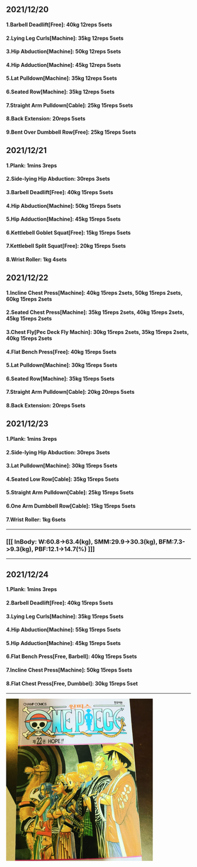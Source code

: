 ## 2021/12/20
#### 1.Barbell Deadlift\[Free\]: 40kg 12reps 5sets
#### 2.Lying Leg Curls\[Machine\]: 35kg 12reps 5sets
#### 3.Hip Abduction\[Machine\]: 50kg 12reps 5sets
#### 4.Hip Adduction\[Machine\]: 45kg 12reps 5sets
#### 5.Lat Pulldown\[Machine\]: 35kg 12reps 5sets
#### 6.Seated Row\[Machine]: 35kg 12reps 5sets
#### 7.Straight Arm Pulldown\[Cable\]: 25kg 15reps 5sets
#### 8.Back Extension: 20reps 5sets
#### 9.Bent Over Dumbbell Row\[Free\]: 25kg 15reps 5sets

## 2021/12/21
#### 1.Plank: 1mins 3reps
#### 2.Side-lying Hip Abduction: 30reps 3sets
#### 3.Barbell Deadlift\[Free\]: 40kg 15reps 5sets
#### 4.Hip Abduction\[Machine\]: 50kg 15reps 5sets
#### 5.Hip Adduction\[Machine\]: 45kg 15reps 5sets
#### 6.Kettlebell Goblet Squat\[Free\]: 15kg 15reps 5sets
#### 7.Kettlebell Split Squat\[Free\]: 20kg 15reps 5sets
#### 8.Wrist Roller: 1kg 4sets

## 2021/12/22
#### 1.Incline Chest Press\[Machine\]: 40kg 15reps 2sets, 50kg 15reps 2sets, 60kg 15reps 2sets  
#### 2.Seated Chest Press\[Machine\]: 35kg 15reps 2sets, 40kg 15reps 2sets, 45kg 15reps 2sets 
#### 3.Chest Fly\[Pec Deck Fly Machin]: 30kg 15reps 2sets, 35kg 15reps 2sets, 40kg 15reps 2sets
#### 4.Flat Bench Press\[Free\]: 40kg 15reps 5sets
#### 5.Lat Pulldown\[Machine\]: 30kg 15reps 5sets
#### 6.Seated Row\[Machine\]: 35kg 15reps 5sets
#### 7.Straight Arm Pulldown\[Cable\]: 20kg 20reps 5sets
#### 8.Back Extension: 20reps 5sets

## 2021/12/23
#### 1.Plank: 1mins 3reps
#### 2.Side-lying Hip Abduction: 30reps 3sets
#### 3.Lat Pulldown\[Machine\]: 30kg 15reps 5sets
#### 4.Seated Low Row\[Cable\]: 35kg 15reps 5sets
#### 5.Straight Arm Pulldown\[Cable\]: 25kg 15reps 5sets
#### 6.One Arm Dumbbell Row\[Cable\]: 15kg 15reps 5sets
#### 7.Wrist Roller: 1kg 6sets

---
### [[[ InBody: W:60.8->63.4(kg), SMM:29.9->30.3(kg), BFM:7.3->9.3(kg), PBF:12.1->14.7(%) ]]]
---

## 2021/12/24
#### 1.Plank: 1mins 3reps
#### 2.Barbell Deadlift\[Free\]: 40kg 15reps 5sets
#### 3.Lying Leg Curls\[Machine\]: 35kg 15reps 5sets
#### 4.Hip Abduction\[Machine\]: 55kg 15reps 5sets
#### 5.Hip Adduction\[Machine\]: 45kg 15reps 5sets
#### 6.Flat Bench Press\[Free, Barbell\]: 40kg 15reps 5sets
#### 7.Incline Chest Press\[Machine\]: 50kg 15reps 5sets
#### 8.Flat Chest Press\[Free, Dumbbel\]: 30kg 15reps 5set

---

<img src='./_resources/__022.png' width='400px' />
